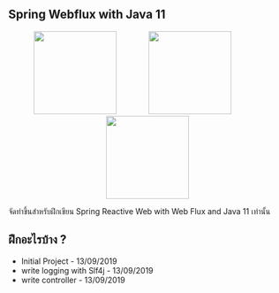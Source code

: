 ## Spring Webflux with Java 11

<p align="center">
<img src="https://magickiat.files.wordpress.com/2017/01/spring-boot-logo.png" width="150px">
&emsp; &emsp; &emsp;
<img src="https://spring.io/img/homepage/icon-spring-framework.svg" width="150px">
&emsp; &emsp; &emsp;
<img src="https://avatars1.githubusercontent.com/u/4201559?s=400&v=4" width="150px">
</p>

จัดทำขึ้นสำหรับฝึกเขียน Spring Reactive Web with Web Flux and Java 11 เท่านั้น

## ฝึกอะไรบ้าง ?

* Initial Project - 13/09/2019
* write logging with Slf4j - 13/09/2019
* write controller - 13/09/2019
